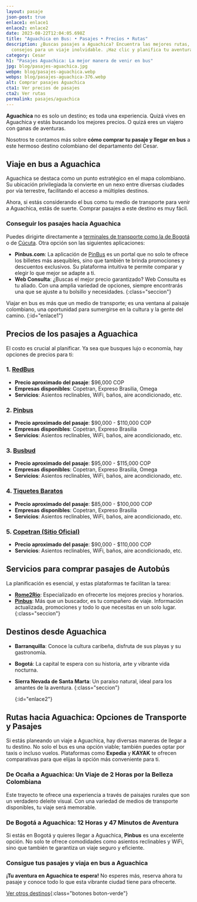 ```yaml
---
layout: pasaje
json-post: true
enlace1: enlace1
enlace2: enlace2
date: 2023-08-22T12:04:05.698Z
title: "Aguachica en Bus: • Pasajes • Precios • Rutas"
description: ¿Buscas pasajes a Aguachica? Encuentra las mejores rutas, precios y
  consejos para un viaje inolvidable. ¡Haz clic y planifica tu aventura!
category: Cesar
h1: "Pasajes Aguachica: La mejor manera de venir en bus"
jpg: blog/pasajes-aguachica.jpg
webpm: blog/pasajes-aguachica.webp
webps: blog/pasajes-aguachica-376.webp
alt: Comprar pasajes Aguachica
cta1: Ver precios de pasajes
cta2: Ver rutas
permalink: pasajes/aguachica
---
```

**Aguachica** no es solo un destino; es toda una experiencia. Quizá vives en Aguachica y estás buscando los mejores precios. O quizá eres un viajero con ganas de aventuras.

Nosotros te contamos más sobre **cómo comprar tu pasaje y llegar en bus** a este hermoso destino colombiano del departamento del Cesar.

## Viaje en bus a Aguachica

Aguachica se destaca como un punto estratégico en el mapa colombiano. Su ubicación privilegiada la convierte en un nexo entre diversas ciudades por vía terrestre, facilitando el acceso a múltiples destinos.

Ahora, si estás considerando el bus como tu medio de transporte para venir a Aguachica, estás de suerte. Comprar pasajes a este destino es muy fácil.

### Conseguir los pasajes hacia Aguachica

Puedes dirigirte directamente a [terminales de transporte como la de Bogotá]({{'terminal-norte-bogota'|relative_url}} "Terminal Norte Bogotá") o de [Cúcuta]({{'terminal-de-cucuta'|relative_url}} "Terminal Cúcuta"). Otra opción son las siguientes aplicaciones:

* **Pinbus.com**: La aplicación de [PinBus](https://www.bing.com/ck/a?!&&p=710b06289797db35JmltdHM9MTY5MjgzNTIwMCZpZ3VpZD0wOGMyZTVjNS1lYTk0LTYyZWYtMmRjYS1mNmJkZWIzYjYzNDMmaW5zaWQ9NTE4Ng&ptn=3&hsh=3&fclid=08c2e5c5-ea94-62ef-2dca-f6bdeb3b6343&psq=*+PinBus&u=a1aHR0cHM6Ly9waW5idXMuY29tLw&ntb=1) es un portal que no solo te ofrece los billetes más asequibles, sino que también te brinda promociones y descuentos exclusivos. Su plataforma intuitiva te permite comparar y elegir lo que mejor se adapte a ti.
* **Web Consulta**: ¿Buscas el mejor precio garantizado? Web Consulta es tu aliado. Con una amplia variedad de opciones, siempre encontrarás una que se ajuste a tu bolsillo y necesidades.
  {:class="seccion"}

Viajar en bus es más que un medio de transporte; es una ventana al paisaje colombiano, una oportunidad para sumergirse en la cultura y la gente del camino.
{:id="enlace1"}

## Precios de los pasajes a Aguachica

El costo es crucial al planificar. Ya sea que busques lujo o economía, hay opciones de precios para ti:

### 1. [RedBus](https://www.redbus.co/es-co/viaje-en-bus/bogota-a-aguachica)

* **Precio aproximado del pasaje**: $96,000 COP
* **Empresas disponibles**: Copetran, Expreso Brasilia, Omega
* **Servicios**: Asientos reclinables, WiFi, baños, aire acondicionado, etc.

### 2. [Pinbus](https://www.pinbus.com/rutas/bogota-a-aguachica)

* **Precio aproximado del pasaje**: $90,000 - $110,000 COP
* **Empresas disponibles**: Copetran, Expreso Brasilia
* **Servicios**: Asientos reclinables, WiFi, baños, aire acondicionado, etc.

### 3. [Busbud](https://www.busbud.com/es-co/)

* **Precio aproximado del pasaje**: $95,000 - $115,000 COP
* **Empresas disponibles**: Copetran, Expreso Brasilia, Omega
* **Servicios**: Asientos reclinables, WiFi, baños, aire acondicionado, etc.

### 4. [Tiquetes Baratos](https://www.tiquetesbaratos.com/)

* **Precio aproximado del pasaje**: $85,000 - $100,000 COP
* **Empresas disponibles**: Copetran, Expreso Brasilia
* **Servicios**: Asientos reclinables, WiFi, baños, aire acondicionado, etc.

### 5. [Copetran (Sitio Oficial)](https://www.copetran.com.co/)

* **Precio aproximado del pasaje**: $90,000 - $110,000 COP
* **Servicios**: Asientos reclinables, WiFi, baños, aire acondicionado, etc.

## Servicios para comprar pasajes de Autobús

La planificación es esencial, y estas plataformas te facilitan la tarea:

* **[Rome2Rio](https://www.rome2rio.com/)**: Especializado en ofrecerte los mejores precios y horarios.
* **[Pinbus](https://www.pinbus.com/rutas/bogota-a-aguachica)**: Más que un buscador, es tu compañero de viaje. Información actualizada, promociones y todo lo que necesitas en un solo lugar.
  {:class="seccion"}

## Destinos desde Aguachica

* **Barranquilla**: Conoce la cultura caribeña, disfruta de sus playas y su gastronomía.
* **Bogotá**: La capital te espera con su historia, arte y vibrante vida nocturna.
* **Sierra Nevada de Santa Marta**: Un paraíso natural, ideal para los amantes de la aventura.
  {:class="seccion"}

  {:id="enlace2"}

## Rutas hacia Aguachica: Opciones de Transporte y Pasajes

Si estás planeando un viaje a Aguachica, hay diversas maneras de llegar a tu destino. No solo el bus es una opción viable; también puedes optar por taxis o incluso vuelos. Plataformas como **Expedia** y **KAYAK** te ofrecen comparativas para que elijas la opción más conveniente para ti.

### De Ocaña a Aguachica: Un Viaje de 2 Horas por la Belleza Colombiana

Este trayecto te ofrece una experiencia a través de paisajes rurales que son un verdadero deleite visual. Con una variedad de medios de transporte disponibles, tu viaje será memorable.

### De Bogotá a Aguachica: 12 Horas y 47 Minutos de Aventura

Si estás en Bogotá y quieres llegar a Aguachica, **Pinbus** es una excelente opción. No solo te ofrece comodidades como asientos reclinables y WiFi, sino que también te garantiza un viaje seguro y eficiente.

### Consigue tus pasajes y viaja en bus a Aguachica

**¡Tu aventura en Aguachica te espera!** No esperes más, reserva ahora tu pasaje y conoce todo lo que esta vibrante ciudad tiene para ofrecerte.

[Ver otros destinos](/pasajes){:class="botones boton-verde"}